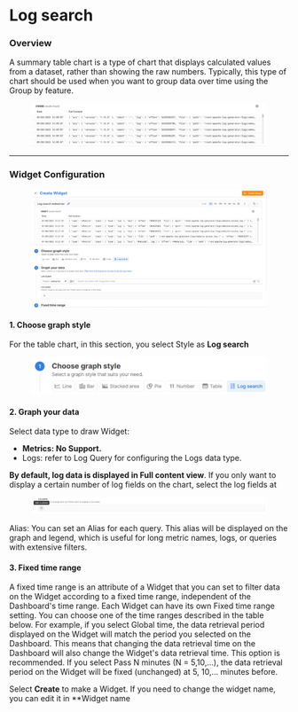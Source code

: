 # Log search

### Overview

A summary table chart is a type of chart that displays calculated values from a dataset, rather than showing the raw numbers. Typically, this type of chart should be used when you want to group data over time using the Group by feature.

<figure><img src="../../../../.gitbook/assets/image (73) (1).png" alt=""><figcaption></figcaption></figure>

***

### Widget Configuration

<figure><img src="../../../../.gitbook/assets/image (74) (1).png" alt=""><figcaption></figcaption></figure>

#### 1. Choose graph style

For the table chart, in this section, you select Style as **Log search**

<figure><img src="../../../../.gitbook/assets/image (75) (1).png" alt="" width="563"><figcaption></figcaption></figure>

#### 2. Graph your data

Select data type to draw Widget:

* **Metrics: No Support.**
* Logs: refer to Log Query for configuring the Logs data type.

**By default, log data is displayed in Full content view**. If you only want to display a certain number of log fields on the chart, select the log fields at

<figure><img src="../../../../.gitbook/assets/image (2) (1) (1) (1) (1) (1) (1) (1) (1) (1) (1) (1) (1) (1) (1) (1) (1) (1) (1) (1) (1) (1) (1) (1) (1) (1).png" alt=""><figcaption></figcaption></figure>

Alias: You can set an Alias for each query. This alias will be displayed on the graph and legend, which is useful for long metric names, logs, or queries with extensive filters.

#### 3. Fixed time range

A fixed time range is an attribute of a Widget that you can set to filter data on the Widget according to a fixed time range, independent of the Dashboard's time range. Each Widget can have its own Fixed time range setting. You can choose one of the time ranges described in the table below. For example, if you select Global time, the data retrieval period displayed on the Widget will match the period you selected on the Dashboard. This means that changing the data retrieval time on the Dashboard will also change the Widget's data retrieval time. This option is recommended. If you select Pass N minutes (N = 5,10,...), the data retrieval period on the Widget will be fixed (unchanged) at 5, 10,... minutes before.

Select **Create** to make a Widget. If you need to change the widget name, you can edit it in \*\*Widget name
